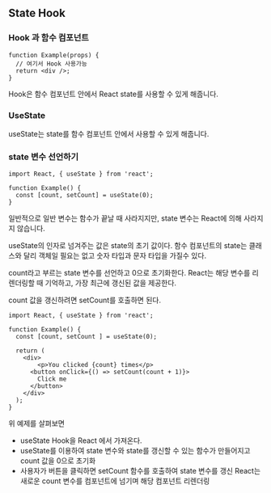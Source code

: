 ## State Hook



### Hook 과 함수 컴포넌트

```react
function Example(props) {
  // 여기서 Hook 사용가능
  return <div />;
}
```

Hook은 함수 컴포넌트 안에서 React state를 사용할 수 있게 해줍니다.



### UseState

useState는 state를 함수 컴포넌트 안에서 사용할 수 있게 해줍니다.



### state 변수 선언하기

```react
import React, { useState } from 'react';

function Example() {
  const [count, setCount] = useState(0);
}
```

일반적으로 일반 변수는 함수가 끝날 때 사라지지만, state 변수는 React에 의해 사라지지 않습니다.

useState의 인자로 넘겨주는 값은 state의 초기 값이다. 함수 컴포넌트의 state는 클래스와 달리 객체일 필요는 없고 숫자 타입과 문자 타입을 가질수 있다.

count라고 부르는 state 변수를 선언하고 0으로 초기화한다. React는 해당 변수를 리렌더링할 때 기억하고, 가장 최근에 갱신된 값을 제공한다.

count 값을 갱신하려면 setCount를 호출하면 된다.



```react
import React, { useState } from 'react';

function Example() {
  const [count, setCount ] = useState(0);
  
  return (
  	<div>
    	<p>You clicked {count} times</p>
      <button onClick={() => setCount(count + 1)}>
      	Click me
      </button>
    </div>
  );
}
```

위 예제를 살펴보면

- useState Hook을 React 에서 가져온다.
- useState를 이용하여 state 변수와 state를 갱신할 수 있는 함수가 만들어지고 count 값을 0으로 초기화
- 사용자가 버튼을 클릭하면 setCount 함수를 호출하여 state 변수를 갱신 React는 새로운 count 변수를 컴포넌트에 넘기며 해당 컴포넌트 리렌더링

